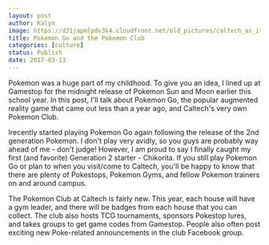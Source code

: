 ```yaml
---
layout: post
author: Kalyn
image: https://d31japmlpdv3k4.cloudfront.net/old_pictures/caltech_as_it_happens/6a0105349b8251970b01b7c8db8bba970b.jpg
title: Pokemon Go and the Pokemon Club
categories: [culture]
status: Publish
date: 2017-03-13
---
```


Pokemon was a huge part of my childhood. To give you an idea, I lined up at Gamestop for the midnight release of Pokemon Sun and Moon earlier this school year. In this post, I'll talk about Pokemon Go, the popular augmented reality game that came out less than a year ago, and Caltech's very own Pokemon Club.

Irecently started playing Pokemon Go again following the release of the 2nd generation Pokemon. I don't play very avidly, so you guys are probably way ahead of me - don't judge! However, I am proud to say I finally caught my first (and favorite) Generation 2 starter - Chikorita. If you still play Pokemon Go or plan to when you visit/come to Caltech, you'll be happy to know that there are plenty of Pokestops, Pokemon Gyms, and fellow Pokemon trainers on and around campus.

The Pokemon Club at Caltech is fairly new. This year, each house will have a gym leader, and there will be badges from each house that you can collect. The club also hosts TCG tournaments, sponsors Pokestop lures, and takes groups to get game codes from Gamestop. People also often post exciting new Poke-related announcements in the club Facebook group.

